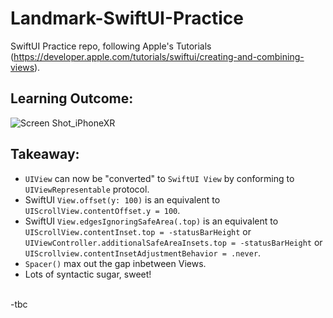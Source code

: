 # Landmark-SwiftUI-Practice
SwiftUI Practice repo, following Apple's Tutorials (https://developer.apple.com/tutorials/swiftui/creating-and-combining-views).

## Learning Outcome:
![Screen Shot_iPhoneXR](https://user-images.githubusercontent.com/17069996/58928926-69bd9b80-8709-11e9-9c55-aa71380e45e9.png)

## Takeaway:
* `UIView` can now be "converted" to `SwiftUI View` by conforming to `UIViewRepresentable` protocol.
* SwiftUI `View.offset(y: 100)` is an equivalent to `UIScrollView.contentOffset.y = 100`.
* SwiftUI `View.edgesIgnoringSafeArea(.top)` is an equivalent to <br>
`UIScrollView.contentInset.top = -statusBarHeight` or <br> 
`UIViewController.additionalSafeAreaInsets.top = -statusBarHeight` or <br>
`UIScrollview.contentInsetAdjustmentBehavior = .never`.
* `Spacer()` max out the gap inbetween Views.
* Lots of syntactic sugar, sweet!
<br>
-tbc

